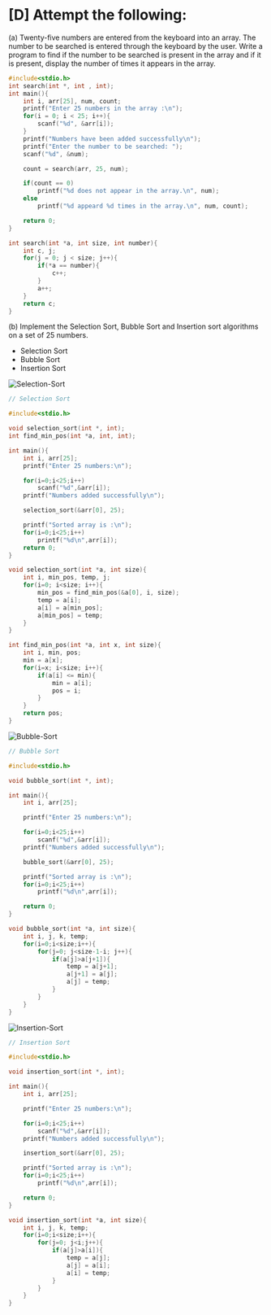 # [D] Attempt the following:

(a) Twenty-five numbers are entered from the keyboard into an array. The number to be searched is entered through the keyboard by the user. Write a program to find if the number to be searched is present in the array and if it is present, display the number of times it appears in the array.

````c
#include<stdio.h>
int search(int *, int , int);
int main(){
    int i, arr[25], num, count;
    printf("Enter 25 numbers in the array :\n");
    for(i = 0; i < 25; i++){
        scanf("%d", &arr[i]);
    }
    printf("Numbers have been added successfully\n");
    printf("Enter the number to be searched: ");
    scanf("%d", &num);

    count = search(arr, 25, num);

    if(count == 0)
        printf("%d does not appear in the array.\n", num);
    else
        printf("%d appeard %d times in the array.\n", num, count);

    return 0;
}

int search(int *a, int size, int number){
    int c, j;
    for(j = 0; j < size; j++){
        if(*a == number){
            c++;
        }
        a++;
    }
    return c;
}
````

(b) Implement the Selection Sort, Bubble Sort and Insertion sort algorithms on a set of 25 numbers.

<ul>
    <li>Selection Sort</li>
    <li>Bubble Sort</li>
    <li>Insertion Sort</li>
</ul>


![Selection-Sort](https://github.com/singhshrey/Let-Us-C-Solutions-15th-Edition/blob/master/13.%20Arrays/selection_sort.PNG)


````c
// Selection Sort

#include<stdio.h>

void selection_sort(int *, int);
int find_min_pos(int *a, int, int);

int main(){
    int i, arr[25];
    printf("Enter 25 numbers:\n");

    for(i=0;i<25;i++)
        scanf("%d",&arr[i]);
    printf("Numbers added successfully\n");

    selection_sort(&arr[0], 25);

    printf("Sorted array is :\n");
    for(i=0;i<25;i++)
        printf("%d\n",arr[i]);
    return 0;
}

void selection_sort(int *a, int size){
    int i, min_pos, temp, j;
    for(i=0; i<size; i++){
        min_pos = find_min_pos(&a[0], i, size);
        temp = a[i];
        a[i] = a[min_pos];
        a[min_pos] = temp;
    }
}

int find_min_pos(int *a, int x, int size){
    int i, min, pos;
    min = a[x];
    for(i=x; i<size; i++){
        if(a[i] <= min){
            min = a[i];
            pos = i;
        }
    }
    return pos;
}
````

![Bubble-Sort](https://github.com/singhshrey/Let-Us-C-Solutions-15th-Edition/blob/master/13.%20Arrays/bubble_sort.PNG)


````c
// Bubble Sort

#include<stdio.h>

void bubble_sort(int *, int);

int main(){
    int i, arr[25];

    printf("Enter 25 numbers:\n");

    for(i=0;i<25;i++)
        scanf("%d",&arr[i]);
    printf("Numbers added successfully\n");

    bubble_sort(&arr[0], 25);

    printf("Sorted array is :\n");
    for(i=0;i<25;i++)
        printf("%d\n",arr[i]);

    return 0;
}

void bubble_sort(int *a, int size){
    int i, j, k, temp;
    for(i=0;i<size;i++){
        for(j=0; j<size-1-i; j++){
            if(a[j]>a[j+1]){
                temp = a[j+1];
                a[j+1] = a[j];
                a[j] = temp;
            }
        }
    }
}
````

![Insertion-Sort](https://github.com/singhshrey/Let-Us-C-Solutions-15th-Edition/blob/master/13.%20Arrays/insertion_sort.PNG)


````c
// Insertion Sort

#include<stdio.h>

void insertion_sort(int *, int);

int main(){
    int i, arr[25];

    printf("Enter 25 numbers:\n");

    for(i=0;i<25;i++)
        scanf("%d",&arr[i]);
    printf("Numbers added successfully\n");

    insertion_sort(&arr[0], 25);

    printf("Sorted array is :\n");
    for(i=0;i<25;i++)
        printf("%d\n",arr[i]);

    return 0;
}

void insertion_sort(int *a, int size){
    int i, j, k, temp;
    for(i=0;i<size;i++){
        for(j=0; j<i;j++){
            if(a[j]>a[i]){
                temp = a[j];
                a[j] = a[i];
                a[i] = temp;
            }
        }
    }
}
````

